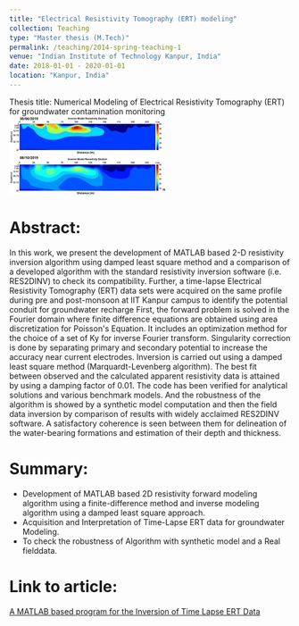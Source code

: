 ```yaml
---
title: "Electrical Resistivity Tomography (ERT) modeling" 
collection: Teaching
type: "Master thesis (M.Tech)"
permalink: /teaching/2014-spring-teaching-1
venue: "Indian Institute of Technology Kanpur, India"
date: 2018-01-01 - 2020-01-01
location: "Kanpur, India"
---
```


Thesis title: Numerical Modeling of Electrical Resistivity Tomography (ERT) for groundwater contamination monitoring
<br/><img src='/images/resistivity.jpg'>"

Abstract:
======
In this work, we present the development of MATLAB based 2-D resistivity inversion algorithm using damped least square method and a comparison of a developed algorithm with the standard resistivity inversion software (i.e. RES2DINV) to check its compatibility. Further, a time-lapse Electrical Resistivity Tomography (ERT) data sets were acquired on the same profile during pre and post-monsoon at IIT Kanpur campus to identify the potential conduit for groundwater recharge First, the forward problem is solved in the Fourier domain where finite difference equations are obtained using area discretization for Poisson's Equation. It includes an optimization method for the choice of a set of Ky for inverse Fourier transform. Singularity correction is done by separating primary and secondary potential to increase the accuracy near current electrodes. Inversion is carried out using a damped least square method (Marquardt-Levenberg algorithm). The best fit between observed and the calculated apparent resistivity data is attained by using a damping factor of 0.01. The code has been verified for analytical solutions and various benchmark models. And the robustness of the algorithm is showed by a synthetic model computation and then the field data inversion by comparison of results with widely acclaimed RES2DINV software. A satisfactory coherence is seen between them for delineation of the water-bearing formations and estimation of their depth and thickness.

Summary:
======
- Development of MATLAB based 2D resistivity forward modeling algorithm using a finite-difference method and inverse modeling algorithm using a damped least square approach.
- Acquisition and Interpretation of Time-Lapse ERT data for groundwater Modeling.
- To check the robustness of Algorithm with synthetic model and a Real fielddata.

Link to article:
======
[A MATLAB based program for the Inversion of Time Lapse ERT Data](https://www.researchgate.net/publication/348548255_A_MATLAB_based_program_for_the_Inversion_of_Time_Lapse_ERT_Data)